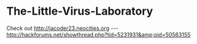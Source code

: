 # The-Little-Virus-Laboratory
Check out http://jacoder23.neocities.org    ---    http://hackforums.net/showthread.php?tid=5231931&amp;pid=50563155
